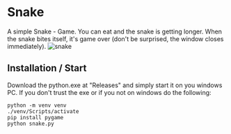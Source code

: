 # Snake
A simple Snake - Game.
You can eat and the snake is getting longer. When the snake bites itself, it's game over (don't be surprised, the window closes immediately).
![snake](https://user-images.githubusercontent.com/48067330/192120420-d601f718-ba5d-4d18-a0ff-dc057039e88e.jpg)

## Installation / Start
Download the python.exe at "Releases" and simply start it on you windows PC.
If you don't trust the exe or if you not on windows do the following:

    python -m venv venv
    ./venv/Scripts/activate
    pip install pygame
    python snake.py
    

